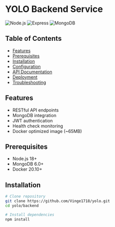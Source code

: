 # YOLO Backend Service

![Node.js](https://img.shields.io/badge/Node.js-18-green)
![Express](https://img.shields.io/badge/Express-4.x-lightgrey)
![MongoDB](https://img.shields.io/badge/MongoDB-6.0-green)

## Table of Contents
- [Features](#features)
- [Prerequisites](#prerequisites)
- [Installation](#installation)
- [Configuration](#configuration)
- [API Documentation](#api-documentation)
- [Deployment](#deployment)
- [Troubleshooting](#troubleshooting)

## Features
- RESTful API endpoints
- MongoDB integration
- JWT authentication
- Health check monitoring
- Docker optimized image (~65MB)

## Prerequisites
- Node.js 18+
- MongoDB 6.0+
- Docker 20.10+

## Installation
```bash
# Clone repository
git clone https://github.com/Vinge1718/yolo.git
cd yolo/backend

# Install dependencies
npm install